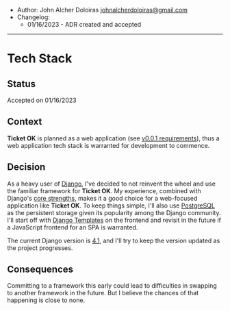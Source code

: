 - Author: John Alcher Doloiras <johnalcherdoloiras@gmail.com>
- Changelog:
    - 01/16/2023 - ADR created and accepted

---

# Tech Stack

## Status

Accepted on 01/16/2023

## Context

**Ticket OK** is planned as a web application (see [v0.0.1 requirements](../requirements/v0.0.1.md)), thus a web
application tech stack is warranted for development to commence.

## Decision

As a heavy user of [Django](https://djangoproject.com/), I've decided to not reinvent the wheel and use the familiar
framework for **Ticket OK**. My experience, combined with
Django's [core strengths](https://www.djangoproject.com/start/overview/), makes it a good choice for a web-focused
application like **Ticket OK**. To keep things simple, I'll also use [PostgreSQL](https://www.postgresql.org/) as the
persistent storage given its popularity among the Django community. I'll start off
with [Django Templates](https://docs.djangoproject.com/en/4.1/topics/templates/) on the frontend and revisit in the
future if a JavaScript frontend for an SPA is warranted.

The current Django version is [4.1](https://docs.djangoproject.com/en/4.1/), and I'll try to keep the version updated as
the project progresses.

## Consequences

Committing to a framework this early could lead to difficulties in swapping to another framework in the future. But I
believe the chances of that happening is close to none.